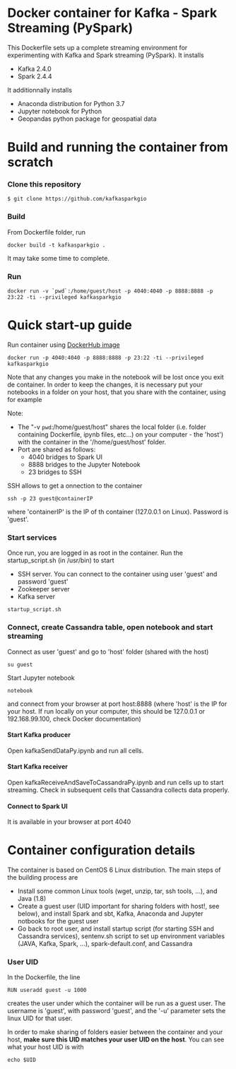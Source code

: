 # Docker container for Kafka - Spark Streaming (PySpark)

This Dockerfile sets up a complete streaming environment for experimenting with Kafka and Spark streaming (PySpark). It installs

* Kafka 2.4.0
* Spark 2.4.4 

It additionnally installs

* Anaconda distribution for Python 3.7
* Jupyter notebook for Python 
* Geopandas python package for geospatial data

# Build and running the container from scratch

### Clone this repository

```
$ git clone https://github.com/kafkasparkgio
```

### Build

From Dockerfile folder, run

```
docker build -t kafkasparkgio .
```

It may take some time to complete.

### Run

```
docker run -v `pwd`:/home/guest/host -p 4040:4040 -p 8888:8888 -p 23:22 -ti --privileged kafkasparkgio
```


# Quick start-up guide

Run container using [DockerHub image](https://hub.docker.com/giobbu/kafkasparkgio)

```
docker run -p 4040:4040 -p 8888:8888 -p 23:22 -ti --privileged kafkasparkgio
```

Note that any changes you make in the notebook will be lost once you exit de container. In order to keep the changes, it is necessary put your notebooks in a folder on your host, that you share with the container, using for example

Note:

* The "-v `pwd`:/home/guest/host" shares the local folder (i.e. folder containing Dockerfile, ipynb files, etc...) on your computer - the 'host') with the container in the '/home/guest/host' folder. 
* Port are shared as follows:
    * 4040 bridges to Spark UI
    * 8888 bridges to the Jupyter Notebook
    * 23 bridges to SSH

SSH allows to get a onnection to the container

```
ssh -p 23 guest@containerIP
```

where 'containerIP' is the IP of th container (127.0.0.1 on Linux). Password is 'guest'.

### Start services

Once run, you are logged in as root in the container. Run the startup_script.sh (in /usr/bin) to start

* SSH server. You can connect to the container using user 'guest' and password 'guest'
* Zookeeper server
* Kafka server

```
startup_script.sh
```

### Connect, create Cassandra table, open notebook and start streaming

Connect as user 'guest' and go to 'host' folder (shared with the host)

```
su guest
```

Start Jupyter notebook

```
notebook
```

and connect from your browser at port host:8888 (where 'host' is the IP for your host. If run locally on your computer, this should be 127.0.0.1 or 192.168.99.100, check Docker documentation)

#### Start Kafka producer

Open kafkaSendDataPy.ipynb and run all cells.

#### Start Kafka receiver

Open kafkaReceiveAndSaveToCassandraPy.ipynb and run cells up to start streaming. Check in subsequent cells that Cassandra collects data properly.

#### Connect to Spark UI

It is available in your browser at port 4040


# Container configuration details

The container is based on CentOS 6 Linux distribution. The main steps of the building process are

* Install some common Linux tools (wget, unzip, tar, ssh tools, ...), and Java (1.8)
* Create a guest user (UID important for sharing folders with host!, see below), and install Spark and sbt, Kafka, Anaconda and Jupyter notbooks for the guest user
* Go back to root user, and install startup script (for starting SSH and Cassandra services), sentenv.sh script to set up environment variables (JAVA, Kafka, Spark, ...), spark-default.conf, and Cassandra 


### User UID

In the Dockerfile, the line

```
RUN useradd guest -u 1000
```

creates the user under which the container will be run as a guest user. The username is 'guest', with password 'guest', and the '-u' parameter sets the linux UID for that user.

In order to make sharing of folders easier between the container and your host, **make sure this UID matches your user UID on the host**. You can see what your host UID is with

```
echo $UID
```

